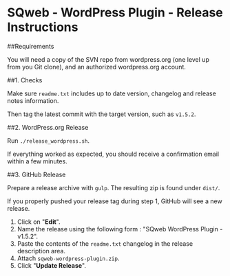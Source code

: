 SQweb - WordPress Plugin - Release Instructions
===

##Requirements

You will need a copy of the SVN repo from wordpress.org (one level up from you Git clone), and an authorized wordpress.org account.

##1. Checks

Make sure `readme.txt` includes up to date version, changelog and release notes information.

Then tag the latest commit with the target version, such as `v1.5.2`.

##2. WordPress.org Release

Run `./release_wordpress.sh`.

If everything worked as expected, you should receive a confirmation email within a few minutes.

##3. GitHub Release

Prepare a release archive with `gulp`. The resulting zip is found under `dist/`.

If you properly pushed your release tag during step 1, GitHub will see a new release.

1. Click on "**Edit**".
2. Name the release using the following form : "SQweb WordPress Plugin - v1.5.2".
3. Paste the contents of the `readme.txt` changelog in the release description area.
4. Attach `sqweb-wordpress-plugin.zip`.
5. Click "**Update Release**".
